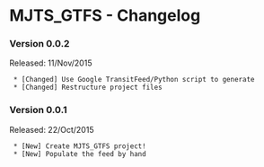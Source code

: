 MJTS_GTFS - Changelog
======

### Version 0.0.2
Released: 11/Nov/2015

```
 * [Changed] Use Google TransitFeed/Python script to generate
 * [Changed] Restructure project files
```

### Version 0.0.1
Released: 22/Oct/2015

```
 * [New] Create MJTS_GTFS project!
 * [New] Populate the feed by hand
```
